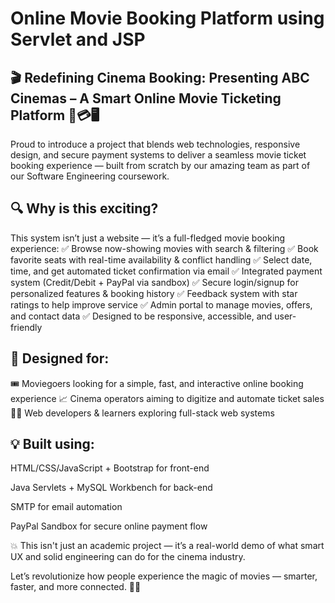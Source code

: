# Online Movie Booking Platform using Servlet and JSP

## 🎬 Redefining Cinema Booking: Presenting ABC Cinemas – A Smart Online Movie Ticketing Platform 🍿💳🖥️

Proud to introduce a project that blends web technologies, responsive design, and secure payment systems to deliver a seamless movie ticket booking experience — built from scratch by our amazing team as part of our Software Engineering coursework.

## 🔍 Why is this exciting?

This system isn’t just a website — it’s a full-fledged movie booking experience:
✅ Browse now-showing movies with search & filtering
✅ Book favorite seats with real-time availability & conflict handling
✅ Select date, time, and get automated ticket confirmation via email
✅ Integrated payment system (Credit/Debit + PayPal via sandbox)
✅ Secure login/signup for personalized features & booking history
✅ Feedback system with star ratings to help improve service
✅ Admin portal to manage movies, offers, and contact data
✅ Designed to be responsive, accessible, and user-friendly

## 🧠 Designed for:

🎟️ Moviegoers looking for a simple, fast, and interactive online booking experience
📈 Cinema operators aiming to digitize and automate ticket sales
🧑‍💻 Web developers & learners exploring full-stack web systems

## 💡 Built using:

HTML/CSS/JavaScript + Bootstrap for front-end

Java Servlets + MySQL Workbench for back-end

SMTP for email automation

PayPal Sandbox for secure online payment flow

💥 This isn't just an academic project — it’s a real-world demo of what smart UX and solid engineering can do for the cinema industry.

Let’s revolutionize how people experience the magic of movies — smarter, faster, and more connected. 🎥✨
